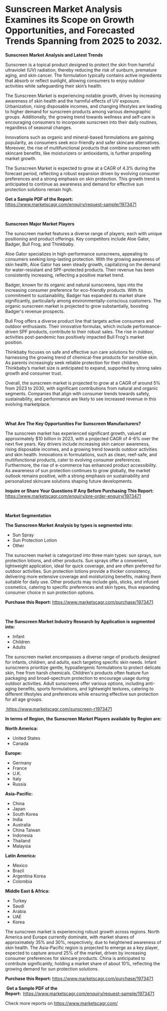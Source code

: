 <p><h1>Sunscreen Market Analysis Examines its Scope on Growth Opportunities, and Forecasted Trends Spanning from 2025 to 2032.</h1></p><p><strong>Sunscreen Market Analysis and Latest Trends</strong></p>
<p><p>Sunscreen is a topical product designed to protect the skin from harmful ultraviolet (UV) radiation, thereby reducing the risk of sunburn, premature aging, and skin cancer. The formulation typically contains active ingredients that absorb or reflect sunlight, allowing consumers to enjoy outdoor activities while safeguarding their skin’s health.</p><p>The Sunscreen Market is experiencing notable growth, driven by increasing awareness of skin health and the harmful effects of UV exposure. Urbanization, rising disposable incomes, and changing lifestyles are leading to higher demand for sunscreen products among various demographic groups. Additionally, the growing trend towards wellness and self-care is encouraging consumers to incorporate sunscreen into their daily routines, regardless of seasonal changes.</p><p>Innovations such as organic and mineral-based formulations are gaining popularity, as consumers seek eco-friendly and safer skincare alternatives. Moreover, the rise of multifunctional products that combine sunscreen with skincare benefits, like moisturizers or antioxidants, is further propelling market growth.</p><p>The Sunscreen Market is expected to grow at a CAGR of 4.3% during the forecast period, reflecting a robust expansion driven by evolving consumer preferences and a strong emphasis on skin protection. This growth trend is anticipated to continue as awareness and demand for effective sun protection solutions remain high.</p></p>
<p><strong>Get a Sample PDF of the Report:&nbsp;</strong> <a href="https://www.marketscagr.com/enquiry/request-sample/1973471?utm_campaign=2461&utm_medium=2&utm_source=Github&utm_content=ia&utm_term=05042025&utm_id=sunscreen">https://www.marketscagr.com/enquiry/request-sample/1973471</a></p>
<p>&nbsp;</p>
<p><strong>Sunscreen Major Market Players</strong></p>
<p><p>The sunscreen market features a diverse range of players, each with unique positioning and product offerings. Key competitors include Aloe Gator, Badger, Bull Frog, and Thinkbaby. </p><p>Aloe Gator specializes in high-performance sunscreens, appealing to consumers seeking long-lasting protection. With the growing awareness of skin health, Aloe Gator has seen steady growth, capitalizing on the demand for water-resistant and SPF-protected products. Their revenue has been consistently increasing, reflecting a positive market trend.</p><p>Badger, known for its organic and natural sunscreens, taps into the increasing consumer preference for eco-friendly products. With its commitment to sustainability, Badger has expanded its market share significantly, particularly among environmentally-conscious customers. The organic sunscreen market is projected to grow substantially, boosting Badger's revenue prospects.</p><p>Bull Frog offers a diverse product line that targets active consumers and outdoor enthusiasts. Their innovative formulas, which include performance-driven SPF products, contribute to their robust sales. The rise in outdoor activities post-pandemic has positively impacted Bull Frog's market position.</p><p>Thinkbaby focuses on safe and effective sun care solutions for children, harnessing the growing trend of chemical-free products for sensitive skin. As parents increasingly seek reliable protection for their children, Thinkbaby’s market size is anticipated to expand, supported by strong sales growth and consumer trust.</p><p>Overall, the sunscreen market is projected to grow at a CAGR of around 5% from 2023 to 2030, with significant contributions from natural and organic segments. Companies that align with consumer trends towards safety, sustainability, and performance are likely to see increased revenue in this evolving marketplace.</p></p>
<p>&nbsp;</p>
<p><strong>What Are The Key Opportunities For Sunscreen Manufacturers?</strong></p>
<p><p>The sunscreen market has experienced significant growth, valued at approximately $10 billion in 2023, with a projected CAGR of 4-6% over the next five years. Key drivers include increasing skin cancer awareness, rising disposable incomes, and a growing trend towards outdoor activities and skin health. Innovations in formulations, such as clean, reef-safe, and multifunctional products, cater to evolving consumer preferences. Furthermore, the rise of e-commerce has enhanced product accessibility. As awareness of sun protection continues to grow globally, the market outlook remains positive, with a strong emphasis on sustainability and personalized skincare solutions shaping future developments.</p></p>
<p><strong>Inquire or Share Your Questions If Any Before Purchasing This Report:</strong> <a href="https://www.marketscagr.com/enquiry/pre-order-enquiry/1973471?utm_campaign=2461&utm_medium=2&utm_source=Github&utm_content=ia&utm_term=05042025&utm_id=sunscreen">https://www.marketscagr.com/enquiry/pre-order-enquiry/1973471</a></p>
<p>&nbsp;</p>
<p><strong>Market Segmentation</strong></p>
<p><strong>The Sunscreen Market Analysis by types is segmented into:</strong></p>
<p><ul><li>Sun Spray</li><li>Sun Protection Lotion</li><li>Other</li></ul></p>
<p><p>The sunscreen market is categorized into three main types: sun sprays, sun protection lotions, and other products. Sun sprays offer a convenient, lightweight application, ideal for quick coverage, and are often preferred for outdoor activities. Sun protection lotions provide a thicker consistency, delivering more extensive coverage and moisturizing benefits, making them suitable for daily use. Other products may include gels, sticks, and infused cosmetics, catering to specific preferences and skin types, thus expanding consumer choice in sun protection options.</p></p>
<p><strong>Purchase this Report:&nbsp;</strong><a href="https://www.marketscagr.com/purchase/1973471?utm_campaign=2461&utm_medium=2&utm_source=Github&utm_content=ia&utm_term=05042025&utm_id=sunscreen">https://www.marketscagr.com/purchase/1973471</a></p>
<p>&nbsp;</p>
<p><strong>The Sunscreen Market Industry Research by Application is segmented into:</strong></p>
<p><ul><li>Infant</li><li>Children</li><li>Adults</li></ul></p>
<p><p>The sunscreen market encompasses a diverse range of products designed for infants, children, and adults, each targeting specific skin needs. Infant sunscreens prioritize gentle, hypoallergenic formulations to protect delicate skin, free from harsh chemicals. Children's products often feature fun packaging and broad-spectrum protection to encourage usage during outdoor activities. Adult sunscreens offer various options, including anti-aging benefits, sports formulations, and lightweight textures, catering to different lifestyles and preferences while ensuring effective sun protection for all age groups.</p></p>
<p><a href="https://www.marketscagr.com/sunscreen-r1973471?utm_campaign=2461&utm_medium=2&utm_source=Github&utm_content=ia&utm_term=05042025&utm_id=sunscreen">&nbsp;https://www.marketscagr.com/sunscreen-r1973471</a></p>
<p><strong>In terms of Region, the Sunscreen Market Players available by Region are:</strong></p>
<p>
    <p> <strong> North America: </strong>
        <ul>
            <li>United States</li>
            <li>Canada</li>
        </ul>
        </p> 
    <p> <strong> Europe: </strong>
        <ul>
            <li>Germany</li>
            <li>France</li>
            <li>U.K.</li>
            <li>Italy</li>
            <li>Russia</li>
        </ul>
        </p> 
    <p> <strong> Asia-Pacific: </strong>
        <ul>
            <li>China</li>
            <li>Japan</li>
            <li>South Korea</li>
            <li>India</li>
            <li>Australia</li>
            <li>China Taiwan</li>
            <li>Indonesia</li>
            <li>Thailand</li>
            <li>Malaysia</li>
        </ul>
        </p> 
    <p> <strong> Latin America: </strong>
        <ul>
            <li>Mexico</li>
            <li>Brazil</li>
            <li>Argentina Korea</li>
            <li>Colombia</li>
        </ul>
        </p> 
    <p> <strong> Middle East & Africa: </strong>
        <ul>
            <li>Turkey</li>
            <li>Saudi</li>
            <li>Arabia</li>
            <li>UAE</li>
            <li>Korea</li>
        </ul>
    </p>
    </p>
<p><p>The sunscreen market is experiencing robust growth across regions. North America and Europe currently dominate, with market shares of approximately 35% and 30%, respectively, due to heightened awareness of skin health. The Asia-Pacific region is projected to emerge as a key player, expected to capture around 25% of the market, driven by increasing consumer preferences for skincare products. China is anticipated to contribute significantly, holding a market share of about 10%, reflecting the growing demand for sun protection solutions.</p></p>
<p><strong>Purchase this Report: </strong><a href="https://www.marketscagr.com/purchase/1973471?utm_campaign=2461&utm_medium=2&utm_source=Github&utm_content=ia&utm_term=05042025&utm_id=sunscreen">https://www.marketscagr.com/purchase/1973471</a></p>
<p>&nbsp;<strong>Get a Sample PDF of the Report:&nbsp;&nbsp;</strong><a href="https://www.marketscagr.com/enquiry/request-sample/1973471?utm_campaign=2461&utm_medium=2&utm_source=Github&utm_content=ia&utm_term=05042025&utm_id=sunscreen">https://www.marketscagr.com/enquiry/request-sample/1973471</a></p>
<p><strong></strong></p>
<p>Check more reports on <a href="https://www.marketscagr.com/?utm_campaign=2461&utm_medium=2&utm_source=Github&utm_content=ia&utm_term=05042025&utm_id=sunscreen">https://www.marketscagr.com/</a></p>
